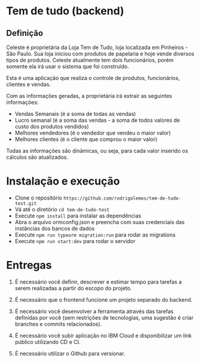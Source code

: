 # Tem de tudo (backend)

## Definição

Celeste é proprietária da Loja Tem de Tudo, loja localizada em Pinheiros - São Paulo. Sua loja iniciou com produtos de papelaria e hoje vende diversos tipos de produtos. Celeste atualmente tem dois funcionários, porém somente ela irá usar o sistema que foi construído.

Esta é uma aplicação que realiza o controle de produtos, funcionários, clientes e vendas.

Com as informações geradas, a proprietária irá extrair as seguintes informações:

- Vendas Semanais (é a soma de todas as vendas)
- Lucro semanal (é a soma das vendas - a soma de todos valores de custo dos produtos vendidos)
- Melhores vendedores (é o vendedor que vendeu o maior valor)
- Melhores clientes (é o cliente que comprou o maior valor)

Todas as informações são dinâmicas, ou seja, para cada valor inserido os cálculos são atualizados.

# Instalação e execução

- Clone o repositório ```https://github.com/rodrigolemos/tem-de-tudo-test.git```
- Vá até o diretório ```cd tem-de-tudo-test```
- Execute ```npm install``` para instalar as dependências
- Abra o arquivo ormconfig.json e preencha com suas credenciais das instâncias dos bancos de dados
- Execute ```npm run typeorm migration:run``` para rodar as migrations 
- Execute ```npm run start:dev``` para rodar o servidor

# Entregas

1) É necessário você definir, descrever e estimar tempo para tarefas a serem realizadas a partir do escopo do projeto.

2) É necessário que o frontend funcione um projeto separado do backend.

3) É necessário você desenvolver a ferramenta através das tarefas definidas por você (sem restrições de tecnologias, uma sugestão é criar branches e commits relacionados).

4) É necessário você subir aplicação no IBM Cloud e disponibilizar um link público utilizando CD e CI.

5) É necessário utilizar o Github para versionar.
